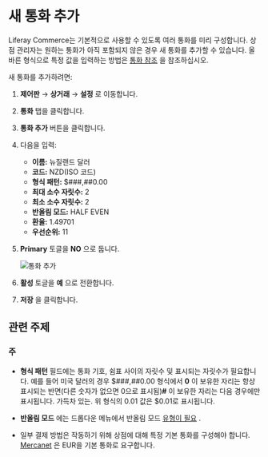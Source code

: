 # 새 통화 추가

Liferay Commerce는 기본적으로 사용할 수 있도록 여러 통화를 미리 구성합니다. 상점 관리자는 원하는 통화가 아직 포함되지 않은 경우 새 통화를 추가할 수 있습니다. 올바른 형식으로 특정 값을 입력하는 방법은 [통화 참조](./currencies-reference.md) 을 참조하십시오.

새 통화를 추가하려면:

1. **제어판** → **상거래** → **설정** 로 이동합니다.
1. **통화** 탭을 클릭합니다.
1. **통화 추가** 버튼을 클릭합니다.
1. 다음을 입력:
    * **이름:** 뉴질랜드 달러
    * **코드:** NZD(ISO 코드)
    * **형식 패턴:** $###,##0.00
    * **최대 소수 자릿수:** 2
    * **최소 소수 자릿수:** 2
    * **반올림 모드:** HALF EVEN
    * **환율:** 1.49701
    * **우선순위:** 11
1. **Primary** 토글을 **NO** 으로 둡니다.

    ![통화 추가](./adding-a-new-currency/images/01.png)

1. **활성** 토글을 **예** 으로 전환합니다.
1. **저장** 을 클릭합니다.

## 관련 주제

### 주

* **형식 패턴** 필드에는 통화 기호, 쉼표 사이의 자릿수 및 표시되는 자릿수가 필요합니다. 예를 들어 미국 달러의 경우 $###,##0.00 형식에서 **0** 이 보유한 자리는 항상 표시되는 반면(다른 숫자가 없으면 0으로 표시됨)**#** 이 보유한 자리는 다음 경우에만 표시됩니다. 가득차 있는. 위 형식의 0.01 값은 $0.01로 표시됩니다.

* **반올림 모드** 에는 드롭다운 메뉴에서 반올림 모드 [유형이 필요](https://en.wikipedia.org/wiki/Rounding#Directed_rounding_to_an_integer) .

* 일부 결제 방법은 작동하기 위해 상점에 대해 특정 기본 통화를 구성해야 합니다. [Mercanet](../../store-management/configuring-payment-methods/mercanet.md) 은 EUR을 기본 통화로 요구합니다.
